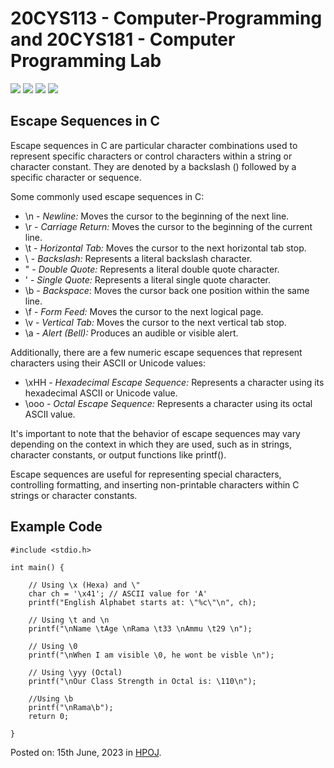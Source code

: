 # 20CYS113 - Computer-Programming and 20CYS181 - Computer Programming Lab 
![](https://img.shields.io/badge/Batch-22CYS-lightgreen) ![](https://img.shields.io/badge/UG-blue) ![](https://img.shields.io/badge/Subject-CP-blue)
![](https://img.shields.io/badge/-HPOJ-brown)  <br/>

## Escape Sequences in C

Escape sequences in C are particular character combinations used to represent specific characters or control characters within a string or character constant. 
They are denoted by a backslash (\) followed by a specific character or sequence.

Some commonly used escape sequences in C:

 - \n - *Newline:* Moves the cursor to the beginning of the next line. 
 - \r - *Carriage Return:* Moves the cursor to the beginning of the current line. 
 - \t - *Horizontal Tab:* Moves the cursor to the next horizontal tab stop. 
 - \\ - *Backslash:* Represents a literal backslash character.
 - \" - *Double Quote:* Represents a literal double quote character. 
 - \' - *Single Quote:* Represents a literal single quote character. 
 - \b - *Backspace*: Moves the cursor back one position within the same line.
 - \f - *Form Feed:* Moves the cursor to the next logical page. 
 - \v - *Vertical Tab:* Moves the cursor to the next vertical tab stop. 
 - \a - *Alert (Bell):* Produces an audible or visible alert.

Additionally, there are a few numeric escape sequences that represent characters using their ASCII or Unicode values:

 - \xHH - *Hexadecimal Escape Sequence:* Represents a character using its hexadecimal ASCII or Unicode value.
 - \ooo - *Octal Escape Sequence:* Represents a character using its octal ASCII value.

It's important to note that the behavior of escape sequences may vary depending on the context in which they are used, such as in strings, character constants, or output functions like printf().

Escape sequences are useful for representing special characters, controlling formatting, and inserting non-printable characters within C strings or character constants.


## Example Code

```
#include <stdio.h>

int main() {
    
    // Using \x (Hexa) and \"
    char ch = '\x41'; // ASCII value for 'A'
    printf("English Alphabet starts at: \"%c\"\n", ch);
    
    // Using \t and \n 
    printf("\nName \tAge \nRama \t33 \nAmmu \t29 \n");

    // Using \0
    printf("\nWhen I am visible \0, he wont be visble \n");
    
    // Using \yyy (Octal)
    printf("\nOur Class Strength in Octal is: \110\n");
    
    //Using \b 
    printf("\nRama\b");
    return 0;

}
```

Posted on: 15th June, 2023 in [HPOJ](https://hpoj.cb.amrita.edu:8000/problem/20cys181pract7).
